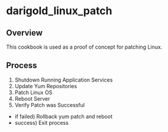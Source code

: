 # darigold_linux_patch

## Overview

This cookbook is used as a proof of concept for patching Linux.

## Process

1) Shutdown Running Application Services
2) Update Yum Repositories
3) Patch Linux OS
4) Reboot Server
5) Verify Patch was Successful
- if failed) Rollback yum patch and reboot
- success) Exit process

